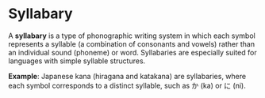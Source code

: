 
# Syllabary

A **syllabary** is a type of phonographic writing system in which each symbol represents a syllable (a combination of consonants and vowels) rather than an individual sound (phoneme) or word. 
Syllabaries are especially suited for languages with simple syllable structures.

**Example**: Japanese kana (hiragana and katakana) are syllabaries, where each symbol corresponds to a distinct syllable, such as か (ka) or に (ni).
